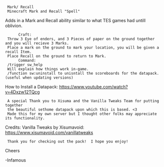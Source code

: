      Mark/ Recall
     Minecraft Mark and Recall "Spell"
     
Adds in a Mark and Recall ability similar to what TES games had untill oblivion.

          Craft:
     Throw 3 Eye of enders, and 3 Pieces of paper on the ground together and you will recieve 3 Marks.
     Place a mark on the ground to mark your location, you will be given a recall Item.
     Place Recall on the ground to return to Mark.
          Command:
     /trigger sw_help
     Will explain how things work in-game.
     /function sw:uninstall to unisntall the scoreboards for the datapack. (useful when updating versions)
     
How to Install a Datapack:
https://www.youtube.com/watch?v=4Dxzw12TQcg
     
     A special Thank you to Xisuma and the Vanilla Tweaks Team for putting together 
     the beautiful sethome datapack upon which this is based. <3
     Made this for my own server but I thought other folks may appreciate its functionality.
     
Credits:
Vanilla Tweaks by Xisumavoid: https://www.xisumavoid.com/vanillatweaks

     Thank you for checking out the pack!  I hope you enjoy!
     
Cheers  

-Infamous
